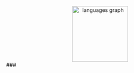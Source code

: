 <div align="center">
  <img src="https://github-readme-stats.vercel.app/api/top-langs?username=keshavcoded&locale=en&hide_title=false&layout=compact&card_width=320&langs_count=5&theme=dark&hide_border=false&order=2" height="150" alt="languages graph"  />
</div>
###
